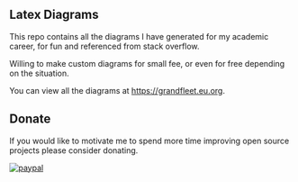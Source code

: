 ## Latex Diagrams
This repo contains all the diagrams I have generated for my academic career, for fun and referenced from stack overflow.

Willing to make custom diagrams for small fee, or even for free depending on the situation.

You can view all the diagrams at https://grandfleet.eu.org.

## Donate
If you would like to motivate me to spend more time improving open source projects please consider donating.

[![paypal](https://www.paypalobjects.com/en_US/i/btn/btn_donateCC_LG.gif)](https://www.paypal.com/cgi-bin/webscr?cmd=_donations&business=Z6M6Y83D3URSU&item_name=Motivating+me+to+continue+to+produce+open+source+projects&currency_code=CAD)
